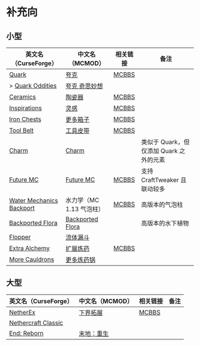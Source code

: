 # 补充向

## 小型

| 英文名（CurseForge）                                                                                     | 中文名（MCMOD）                                          | 相关链接                                               | 备注                                    |
| -------------------------------------------------------------------------------------------------------- | -------------------------------------------------------- | ------------------------------------------------------ | --------------------------------------- |
| [Quark](https://www.curseforge.com/minecraft/mc-mods/quark)                                              | [夸克](https://www.mcmod.cn/class/527.html)              | [MCBBS](https://www.mcbbs.net/thread-648145-1-1.html)  |                                         |
| > [Quark Oddities](https://www.curseforge.com/minecraft/mc-mods/quark-oddities)                          | [夸克 奇思妙想](https://www.mcmod.cn/class/1823.html)    |                                                        |                                         |
| [Ceramics](https://www.curseforge.com/minecraft/mc-mods/ceramics)                                        | [陶瓷器](https://www.mcmod.cn/class/1427.html)           | [MCBBS](https://www.mcbbs.net/thread-686501-1-1.html)  |                                         |
| [Inspirations](https://www.curseforge.com/minecraft/mc-mods/inspirations)                                | [灵感](https://www.mcmod.cn/class/1122.html)             | [MCBBS](https://www.mcbbs.net/thread-940567-1-1.html)  |                                         |
| [Iron Chests](https://www.curseforge.com/minecraft/mc-mods/iron-chests)                                  | [更多箱子](https://www.mcmod.cn/class/20.html)           | [MCBBS](https://www.mcbbs.net/thread-372723-1-1.html)  |                                         |
| [Tool Belt](https://www.curseforge.com/minecraft/mc-mods/tool-belt)                                      | [工具皮带](https://www.mcmod.cn/class/2649.html)         | [MCBBS](https://www.mcbbs.net/thread-677629-1-1.html)  |                                         |
| [Charm](https://www.curseforge.com/minecraft/mc-mods/charm)                                              | [Charm](https://www.mcmod.cn/class/2069.html)            |                                                        | 类似于 Quark，但仅添加 Quark 之外的元素 |
| [Future MC](https://www.curseforge.com/minecraft/mc-mods/future-mc)                                      | [Future MC](https://www.mcmod.cn/class/1608.html)        | [MCBBS](https://www.mcbbs.net/thread-913598-1-1.html)  | 支持 CraftTweaker 且联动较多            |
| [Water Mechanics Backport](https://www.curseforge.com/minecraft/mc-mods/bubble-column-elevator-backport) | 水力学（MC 1.13 气泡柱）                                 | [MCBBS](https://www.mcbbs.net/thread-1055679-1-1.html) | 高版本的气泡柱                          |
| [Backported Flora](https://www.curseforge.com/minecraft/mc-mods/backported-flora)                        | [Backported Flora](https://www.mcmod.cn/class/2675.html) |                                                        | 高版本的水下植物                        |
| [Flopper](https://www.curseforge.com/minecraft/mc-mods/flopper)                                          | [流体漏斗](https://www.mcmod.cn/class/2096.html)         |                                                        |                                         |
| [Extra Alchemy](https://www.curseforge.com/minecraft/mc-mods/extra-alchemy)                              | [扩展炼药](https://www.mcmod.cn/class/2397.html)         | [MCBBS](https://www.mcbbs.net/thread-871236-1-1.html)  |                                         |
| [More Cauldrons](https://www.curseforge.com/minecraft/mc-mods/more-cauldrons)                            | [更多炼药锅](https://www.mcmod.cn/class/2223.html)       |                                                        |                                         |

## 大型

| 英文名（CurseForge）                                                                    | 中文名（MCMOD）                                    | 相关链接                                              | 备注 |
| --------------------------------------------------------------------------------------- | -------------------------------------------------- | ----------------------------------------------------- | ---- |
| [NetherEx](https://www.curseforge.com/minecraft/mc-mods/netherex)                       | [下界拓展](https://www.mcmod.cn/class/942.html)    | [MCBBS](https://www.mcbbs.net/thread-918772-1-1.html) |      |
| [Nethercraft Classic](https://www.curseforge.com/minecraft/mc-mods/nethercraft-classic) |                                                    |                                                       |      |
| [End: Reborn](https://www.curseforge.com/minecraft/mc-mods/end-reborn)                  | [末地：重生](https://www.mcmod.cn/class/2240.html) |                                                       |      |
